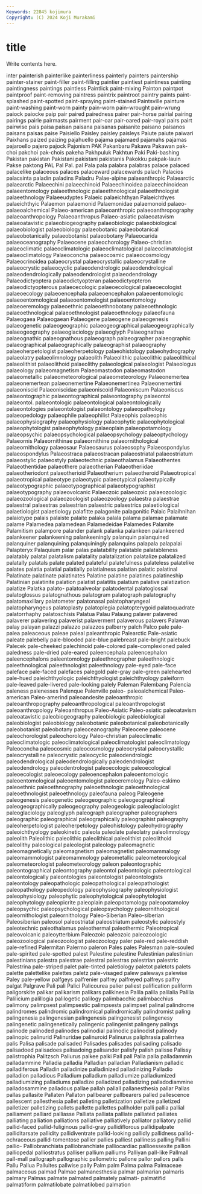 ```yaml
---
Keywords: 22845 kojimura
Copyright: (C) 2024 Koji Murakami
---
```


# title

Write contents here.



inter painterish painterlike painterliness painterly
painters paintership painter-stainer paint-filler paint-filling paintier paintiest paintiness painting paintingness
paintings paintless Paintlick paint-mixing Painton paintpot paintproof paint-removing paintress paintrix
paintroot paintry paints paint-splashed paint-spotted paint-spraying paint-stained Paintsville painture paint-washing
paint-worn painty pain-worn pain-wrought pain-wrung paiock paiocke paip pair paired
pairedness pairer pair-horse pairial pairing pairings pairle pairmasts pairment pair-oar
pair-oared pair-royal pairs pairt pairwise pais paisa paisan paisana paisanas
paisanite paisano paisanos paisans paisas paise Paisiello Paisley paisley paisleys
Paiute paiute paiwari Paixhans paized paizing pajahuello pajama pajamaed pajamahs
pajamas pajaroello pajero pajock Pajonism PAK Pakanbaru Pakawa Pakawan pak-choi
pakchoi pak-chois pakeha Pakhpuluk Pakhtun Paki Paki-bashing Pakistan pakistan Pakistani
pakistani pakistanis Pakokku pakpak-lauin Pakse paktong PAL Pal Pal. pal
Pala pala palabra palabras palace palaced palacelike palaceous palaces palaceward
palacewards palach Palacios palacsinta paladin paladins Paladru Palae-alpine palaeanthropic Palaearctic
palaearctic Palaeechini palaeechinoid Palaeechinoidea palaeechinoidean palaeentomology palaeethnologic palaeethnological palaeethnologist palaeethnology
Palaeeudyptes Palaeic palaeichthyan Palaeichthyes palaeichthyic Palaemon palaemonid Palaemonidae palaemonoid palaeo-
palaeoalchemical Palaeo-american palaeoanthropic palaeoanthropography palaeoanthropology Palaeoanthropus Palaeo-asiatic palaeoatavism palaeoatavistic palaeobiogeography
palaeobiologic palaeobiological palaeobiologist palaeobiology palaeobotanic palaeobotanical palaeobotanically palaeobotanist palaeobotany Palaeocarida
palaeoceanography Palaeocene palaeochorology Palaeo-christian palaeoclimatic palaeoclimatologic palaeoclimatological palaeoclimatologist palaeoclimatology Palaeoconcha
palaeocosmic palaeocosmology Palaeocrinoidea palaeocrystal palaeocrystallic palaeocrystalline palaeocrystic palaeocyclic palaeodendrologic palaeodendrological
palaeodendrologically palaeodendrologist palaeodendrology Palaeodictyoptera palaeodictyopteran palaeodictyopteron palaeodictyopterous palaeoecologic palaeoecological palaeoecologist
palaeoecology palaeoencephala palaeoencephalon palaeoentomologic palaeoentomological palaeoentomologist palaeoentomology palaeoeremology palaeoethnic palaeoethnobotany
palaeoethnologic palaeoethnological palaeoethnologist palaeoethnology palaeofauna Palaeogaea Palaeogaean Palaeogene palaeogene palaeogenesis
palaeogenetic palaeogeographic palaeogeographical palaeogeographically palaeogeography palaeoglaciology palaeoglyph Palaeognathae palaeognathic palaeognathous
palaeograph palaeographer palaeographic palaeographical palaeographically palaeographist palaeography palaeoherpetologist palaeoherpetology palaeohistology
palaeohydrography palaeolatry palaeolimnology palaeolith Palaeolithic palaeolithic palaeolithical palaeolithist palaeolithoid palaeolithy
palaeological palaeologist Palaeologus palaeology palaeomagnetism Palaeomastodon palaeomastodon palaeometallic palaeometeorological palaeometeorology
Palaeonemertea palaeonemertean palaeonemertine Palaeonemertinea Palaeonemertini palaeoniscid Palaeoniscidae palaeoniscoid Palaeoniscum Palaeoniscus
palaeontographic palaeontographical palaeontography palaeontol palaeontol. palaeontologic palaeontological palaeontologically palaeontologies palaeontologist
palaeontology palaeopathology palaeopedology palaeophile palaeophilist Palaeophis palaeophis palaeophysiography palaeophysiology palaeophytic
palaeophytological palaeophytologist palaeophytology palaeoplain palaeopotamology palaeopsychic palaeopsychological palaeopsychology palaeoptychology Palaeornis
Palaeornithinae palaeornithine palaeornithological palaeornithology palaeosaur Palaeosaurus palaeosophy Palaeospondylus palaeospondylus Palaeostraca
palaeostracan palaeostriatal palaeostriatum palaeostylic palaeostyly palaeotechnic palaeothalamus Palaeothentes Palaeothentidae palaeothere
palaeotherian Palaeotheriidae palaeotheriodont palaeotherioid Palaeotherium palaeotheroid Palaeotropical palaeotropical palaeotype palaeotypic
palaeotypical palaeotypically palaeotypographic palaeotypographical palaeotypographist palaeotypography palaeovolcanic Palaeozoic palaeozoic palaeozoologic
palaeozoological palaeozoologist palaeozoology palaestra palaestrae palaestral palaestras palaestrian palaestric palaestrics
palaetiological palaetiologist palaetiology palafitte palagonite palagonitic Palaic Palaihnihan palaiotype palais
palaiste palaite palaka palala palama palamae palamate palame Palamedea palamedean
Palamedeidae Palamedes Palamite Palamitism palampore palander palank palanka palankeen palankeened
palankeener palankeening palankeeningly palanquin palanquined palanquiner palanquining palanquiningly palanquins palapala
palapalai Palapteryx Palaquium palar palas palatability palatable palatableness palatably palatal
palatalism palatality palatalization palatalize palatalized palatally palatals palate palated palateful
palatefulness palateless palatelike palates palatia palatial palatially palatialness palatian palatic
palatinal Palatinate palatinate palatinates Palatine palatine palatines palatineship Palatinian palatinite
palation palatist palatitis palatium palative palatization palatize Palatka palato- palatoalveolar
palatodental palatoglossal palatoglossus palatognathous palatogram palatograph palatography palatomaxillary palatometer palatonasal
palatopharyngeal palatopharyngeus palatoplasty palatoplegia palatopterygoid palatoquadrate palatorrhaphy palatoschisis Palatua Palau
Palaung palaver palavered palaverer palavering palaverist palaverment palaverous palavers Palawan
palay palayan palazzi palazzo palazzos palberry palch Palco pale pale-
palea paleaceous paleae paleal paleanthropic Palearctic Pale-asiatic paleate palebelly pale-blooded
pale-blue palebreast pale-bright palebuck Palecek pale-cheeked palechinoid pale-colored pale-complexioned paled
paledness pale-dried pale-eared paleencephala paleencephalon paleencephalons paleentomology paleethnographer paleethnologic paleethnological
paleethnologist paleethnology pale-eyed pale-face paleface pale-faced palefaces palegold pale-gray pale-green
palehearted pale-hued paleichthyologic paleichthyologist paleichthyology paleiform pale-leaved pale-livered pale-looking palely
Paleman Palembang Palencia paleness palenesses Palenque Palenville paleo- paleoalchemical Paleo-american
Paleo-amerind paleoandesite paleoanthropic paleoanthropography paleoanthropological paleoanthropologist paleoanthropology Paleoanthropus Paleo-Asiatic Paleo-asiatic
paleoatavism paleoatavistic paleobiogeography paleobiologic paleobiological paleobiologist paleobiology paleobotanic paleobotanical paleobotanically
paleobotanist paleobotany paleoceanography Paleocene paleocene paleochorologist paleochorology Paleo-christian paleoclimatic paleoclimatologic
paleoclimatological paleoclimatologist paleoclimatology Paleoconcha paleocosmic paleocosmology paleocrystal paleocrystallic paleocrystalline paleocrystic
paleocyclic paleodendrologic paleodendrological paleodendrologically paleodendrologist paleodendrology paleodentrologist paleoecologic paleoecological paleoecologist
paleoecology paleoencephalon paleoentomologic paleoentomological paleoentomologist paleoeremology Paleo-eskimo paleoethnic paleoethnography paleoethnologic
paleoethnological paleoethnologist paleoethnology paleofauna paleog Paleogene paleogenesis paleogenetic paleogeographic paleogeographical
paleogeographically paleogeography paleogeologic paleoglaciologist paleoglaciology paleoglyph paleograph paleographer paleographers paleographic
paleographical paleographically paleographist paleography paleoherpetologist paleoherpetology paleohistology paleohydrography paleoichthyology paleokinetic
paleola paleolate paleolatry paleolimnology paleolith Paleolithic paleolithic paleolithical paleolithist paleolithoid
paleolithy paleological paleologist paleology paleomagnetic paleomagnetically paleomagnetism paleomagnetist paleomammalogy paleomammologist
paleomammology paleometallic paleometeorological paleometeorologist paleometeorology paleon paleontographic paleontographical paleontography paleontol
paleontologic paleontological paleontologically paleontologies paleontologist paleontologists paleontology paleopathologic paleopathological paleopathologist
paleopathology paleopedology paleophysiography paleophysiologist paleophysiology paleophytic paleophytological paleophytologist paleophytology paleopicrite
paleoplain paleopotamology paleopotamoloy paleopsychic paleopsychological paleopsychology paleornithological paleornithologist paleornithology Paleo-Siberian
Paleo-siberian Paleosiberian paleosol paleostriatal paleostriatum paleostylic paleostyly paleotechnic paleothalamus paleothermal
paleothermic Paleotropical paleovolcanic paleoytterbium Paleozoic paleozoic paleozoologic paleozoological paleozoologist paleozoology
paler pale-red pale-reddish pale-refined Palermitan Palermo paleron Pales pales Palesman
pale-souled pale-spirited pale-spotted palest Palestine palestine Palestinian palestinian palestinians palestra
palestrae palestral palestras palestrian palestric Palestrina pale-striped palet pale-tinted paletiology
paletot paletots palets palette palettelike palettes paletz pale-visaged palew paleways
palewise Paley pale-yellow palfgeys palfrenier palfrey palfreyed palfreys palfry palgat
Palgrave Pali pali Palici Palicourea palier paliest palification paliform paligorskite
palikar palikarism palikars palikinesia Palila palila palilalia Palilia Palilicium palillogia
palilogetic palilogy palimbacchic palimbacchius palimony palimpsest palimpsestic palimpsests palimpset palinal
palindrome palindromes palindromic palindromical palindromically palindromist paling palingenesia palingenesian palingenesis
palingenesist palingenesy palingenetic palingenetically palingenic palingenist palingeny palings palinode palinoded
palinodes palinodial palinodic palinodist palinody palinopic palinurid Palinuridae palinuroid Palinurus
paliphrasia palirrhea palis Palisa palisade palisaded Palisades palisades palisading palisado
palisadoed palisadoes palisadoing palisander palisfy palish palisse Palissy palistrophia Palitzsch
Paliurus palkee palki Pall pall Palla palla palladammin palladammine Palladia
palladia Palladian palladian Palladianism palladic palladiferous Palladin palladinize palladinized palladinizing
Palladio palladion palladious Palladium palladium palladiumize palladiumized palladiumizing palladiums palladize
palladized palladizing palladodiammine palladosammine palladous pallae pallah pallall pallanesthesia pallar
Pallas pallas pallasite Pallaten Pallaton pallbearer pallbearers palled pallescence pallescent
pallesthesia pallet palleting palletization palletize palletized palletizer palletizing pallets pallette
pallettes pallholder palli pallia pallial palliament palliard palliasse Palliata palliata
palliate palliated palliates palliating palliation palliations palliative palliatively palliator palliatory
pallid pallid-faced pallid-fuliginous pallid-gray pallidiflorous pallidipalpate palliditarsate pallidity pallidiventrate pallid-looking
pallidly pallidness pallid-ochraceous pallid-tomentose pallier pallies palliest palliness palling Pallini
pallio- Palliobranchiata palliobranchiate palliocardiac pallioessexite pallion palliopedal palliostratus palliser pallium
palliums Palliyan pall-like Pallmall pall-mall pallograph pallographic pallometric pallone pallor
pallors palls Pallu Pallua Palluites pallwise pally Palm palm Palma
palma Palmaceae palmaceous palmad Palmae palmanesthesia palmar palmarian palmaris palmary
Palmas palmate palmated palmately palmati- palmatifid palmatiform palmatilobate palmatilobed palmation

